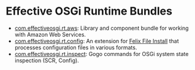 Effective OSGi Runtime Bundles
==============================

 * [com.effectiveosgi.rt.aws](com.effectiveosgi.rt.aws/README.md): Library and component bundle for working with Amazon Web Services.
 * [com.effectiveosgi.rt.config](com.effectiveosgi.rt.config/README.md): An extension for [Felix File Install](https://felix.apache.org/documentation/subprojects/apache-felix-file-install.html) that processes configuration files in various formats.
 * [com.effectiveosgi.rt.inspect](com.effectiveosgi.rt.inspect/README.md): Gogo commands for OSGi system state inspection (SCR, Config).